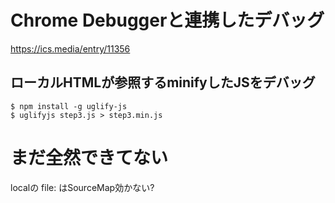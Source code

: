 # Chrome Debuggerと連携したデバッグ

https://ics.media/entry/11356

## ローカルHTMLが参照するminifyしたJSをデバッグ

```
$ npm install -g uglify-js
$ uglifyjs step3.js > step3.min.js
```

# まだ全然できてない
localの file: はSourceMap効かない?